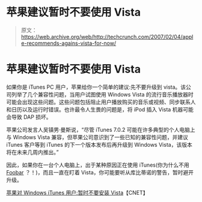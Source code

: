 # 苹果建议暂时不要使用 Vista

> 原文：<https://web.archive.org/web/http://techcrunch.com/2007/02/04/apple-recommends-agains-vista-for-now/>

# 苹果建议暂时不要使用 Vista

如果你是 iTunes PC 用户，苹果给你一个简单的建议:先不要升级到 vista。该公司列举了几个兼容性问题，当用户试图使用 Windows Vista 的流行音乐播放器时可能会出现这些问题。这些问题包括阻止用户播放购买的音乐或视频、同步联系人和日历以及运行时错误。也许最令人生畏的问题是，将 iPod 插入 Vista 机器可能会导致 DAP 损坏。

苹果公司发言人吴镇男·曼斯说，“尽管 iTunes 7.0.2 可能在许多典型的个人电脑上与 Windows Vista 兼容，但苹果公司意识到了一些已知的兼容性问题，并建议 iTunes 客户等到 iTunes 的下一个版本发布后再升级到 Windows Vista，该版本将在未来几周内推出。”

因此，如果你在一台个人电脑上，出于某种原因正在使用 iTunes(你为什么不用 [Foobar](https://web.archive.org/web/20210226170143/http://www.foobar2000.org/) ？！)，而且一直在盯着 Vista，你可能要听从库比蒂诺的警告，暂时避开升级。

[苹果对 Windows iTunes 用户:暂时不要安装 Vista](https://web.archive.org/web/20210226170143/http://news.com.com/2100-1027_3-6155817.html)【CNET】